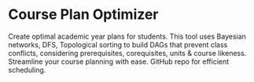 # Course Plan Optimizer
Create optimal academic year plans for students. This tool uses Bayesian networks, DFS, Topological sorting to build DAGs that prevent class conflicts, considering prerequisites, corequisites, units & course likeness. Streamline your course planning with ease. GitHub repo for efficient scheduling.